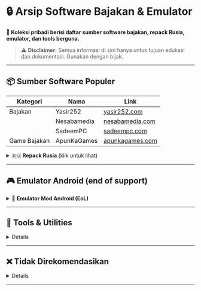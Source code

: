 # 🔒 Arsip Software Bajakan & Emulator

**📁 Koleksi pribadi berisi daftar sumber software bajakan, repack Rusia, emulator, dan tools berguna.**

> ⚠️ **Disclaimer:** Semua informasi di sini hanya untuk tujuan edukasi dan dokumentasi. Gunakan dengan bijak.

---

## 📦 Sumber Software Populer

| Kategori    | Nama            | Link                        |
|-------------|-----------------|-----------------------------|
| Bajakan     | Yasir252        | [yasir252.com](https://www.yasir252.com) |
|             | Nesabamedia     | [nesabamedia.com](https://www.nesabamedia.com/download-software/) |
|             | SadeemPC        | [sadeempc.com](https://www.sadeempc.com) |
| Game Bajakan| ApunKaGames     | [apunkagames.com](https://www.apunkagames.com) |

<details>
<summary>🇷🇺 <strong>Repack Rusia</strong> (klik untuk lihat)</summary>

| Nama      | Link                                      |
|-----------|-------------------------------------------|
| RSLoad    | [rsload.net](https://rsload.net/repack/)  |
| LRepacks  | [lrepacks.net](https://lrepacks.net/)     |

> ⚠️ *RSLoad membatasi kecepatan download hingga 3Mbps*
</details>

---

## 🎮  Emulator Android (end of support)
<details>
<summary>📱 <strong>Emulator Mod Android (EoL)</strong></summary>

**Modder YouTube (tidak aktif lagi):**  
- [Thu Thuat](https://www.youtube.com/@thuthuatvoidienthoai3113/videos)  
- [Khanh Nguyen](https://www.youtube.com/@pumpaudio5674/videos)

**Download Emulator Mod:**

| Nama                                          | Link |
|-----------------------------------------------|------|
| MEmu Lite v7.5.0 + Magisk                     | [Drive](https://drive.google.com/file/d/1-QQJ-tf8rbL-u_1B9XQ0ukj4Mti_CNV3/view) |
| SmartGaGa Lite FF MOD v3.2                   | [Drive](https://drive.google.com/file/d/1998hjWw9hCaAUhpUFb4tWtjS1RECS8HD/view) |
| BlueStacks Lite v4.260.0.1032                | [Mediafire](https://www.mediafire.com/file/16xsapgi0iw4t9f/BlueStacks_Lite_v4.260.0.1032_x64_khanh11a1.exe) |
</details>

---

## 🧰 Tools & Utilities
<details>
  
| Nama                    | Link                                                                 |
|-------------------------|----------------------------------------------------------------------|
| Windows Update Blocker | [sordum.org](https://www.sordum.org/9470/windows-update-blocker-v1-8/) |
| GetIntoPC              | [getintopc.com](https://getintopc.com/)                              |
</details>

---

## ❌ Tidak Direkomendasikan
<details>
  
| Kategori               | Link                                                                 |
|------------------------|----------------------------------------------------------------------|
| Untrusted Uploaders    | [Telegraph](https://telegra.ph/Untrusted-uploaders-04-05)            |
| Untrusted Sites        | [Telegraph](https://telegra.ph/Untrusted-sites-04-05)                |
</details>

---
